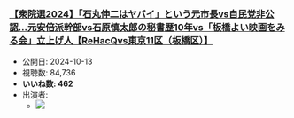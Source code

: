 ### [【衆院選2024】「石丸伸二はヤバイ」という元市長vs自民党非公認…元安倍派幹部vs石原慎太郎の秘書歴10年vs「板橋よい映画をみる会」立上げ人【ReHacQvs東京11区（板橋区）】](https://www.youtube.com/watch?v=i9FjMlLIn7c)
-   公開日: 2024-10-13
-   視聴数: 84,736
-   **いいね数: 462**
-   出演者: 
    - [![](https://img.youtube.com/vi/i9FjMlLIn7c/hqdefault.jpg)](https://www.youtube.com/watch?v=i9FjMlLIn7c)
